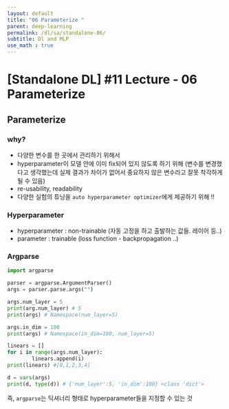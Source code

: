```yaml
---
layout: default
title: "06 Parameterize "
parent: deep-learning
permalink: /dl/sa/standalone-06/
subtitle: Dl and MLP 
use_math : true
---
```


# [Standalone DL] #11 Lecture - 06 Parameterize 

## Parameterize

### why?

- 다양한 변수를 한 곳에서 관리하기 위해서
- hyperparameter이 모델 안에 이미 fix되어 있지 않도록 하기 위해 (변수를 변경했다고 생각했는데 실제 결과가 차이가 없어서 중요하지 않은 변수라고 잘못 착각하게 될 수 있음)
- re-usability, readability
- 다양한 실험의 튜닝을 `auto hyperparameter optimizer`에게 제공하기 위해 !!

### Hyperparameter

- hyperparameter : non-trainable (자동 고정을 하고 출발하는 값들. 레이어 등..)
- parameter : trainable (loss function - backpropagation ..)

### Argparse

```python
import argparse 

parser = argparse.ArgumentParser()
args = parser.parse.args("")

args.num_layer = 5
print(arg.num_layer) # 5 
print(args) # Namespace(num_layer=5)

args.in_dim = 100
print(args) # Namespace(in_dim=100, num_layer=5)

linears = []
for i in range(args.num_layer):
		linears.append(i)
print(linears) #[0,1,2,3,4]

d = vars(args)
print(d, type(d)) # {'num_layer':5, 'in_dim':100} <class 'dict'>

```

즉, `argparse`는 딕셔너리 형태로 hyperparameter들을 지정할 수 있는 것

